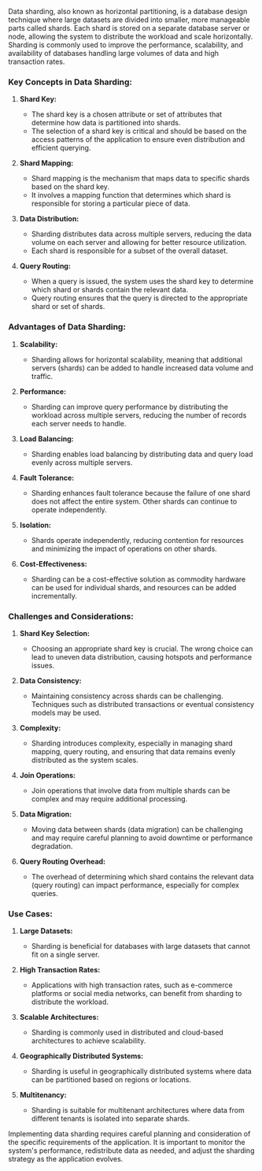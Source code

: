 Data sharding, also known as horizontal partitioning, is a database design technique where large datasets are divided into smaller, more manageable parts called shards. Each shard is stored on a separate database server or node, allowing the system to distribute the workload and scale horizontally. Sharding is commonly used to improve the performance, scalability, and availability of databases handling large volumes of data and high transaction rates.

### Key Concepts in Data Sharding:

1. **Shard Key:**
   - The shard key is a chosen attribute or set of attributes that determine how data is partitioned into shards.
   - The selection of a shard key is critical and should be based on the access patterns of the application to ensure even distribution and efficient querying.

2. **Shard Mapping:**
   - Shard mapping is the mechanism that maps data to specific shards based on the shard key.
   - It involves a mapping function that determines which shard is responsible for storing a particular piece of data.

3. **Data Distribution:**
   - Sharding distributes data across multiple servers, reducing the data volume on each server and allowing for better resource utilization.
   - Each shard is responsible for a subset of the overall dataset.

4. **Query Routing:**
   - When a query is issued, the system uses the shard key to determine which shard or shards contain the relevant data.
   - Query routing ensures that the query is directed to the appropriate shard or set of shards.

### Advantages of Data Sharding:

1. **Scalability:**
   - Sharding allows for horizontal scalability, meaning that additional servers (shards) can be added to handle increased data volume and traffic.

2. **Performance:**
   - Sharding can improve query performance by distributing the workload across multiple servers, reducing the number of records each server needs to handle.

3. **Load Balancing:**
   - Sharding enables load balancing by distributing data and query load evenly across multiple servers.

4. **Fault Tolerance:**
   - Sharding enhances fault tolerance because the failure of one shard does not affect the entire system. Other shards can continue to operate independently.

5. **Isolation:**
   - Shards operate independently, reducing contention for resources and minimizing the impact of operations on other shards.

6. **Cost-Effectiveness:**
   - Sharding can be a cost-effective solution as commodity hardware can be used for individual shards, and resources can be added incrementally.

### Challenges and Considerations:

1. **Shard Key Selection:**
   - Choosing an appropriate shard key is crucial. The wrong choice can lead to uneven data distribution, causing hotspots and performance issues.

2. **Data Consistency:**
   - Maintaining consistency across shards can be challenging. Techniques such as distributed transactions or eventual consistency models may be used.

3. **Complexity:**
   - Sharding introduces complexity, especially in managing shard mapping, query routing, and ensuring that data remains evenly distributed as the system scales.

4. **Join Operations:**
   - Join operations that involve data from multiple shards can be complex and may require additional processing.

5. **Data Migration:**
   - Moving data between shards (data migration) can be challenging and may require careful planning to avoid downtime or performance degradation.

6. **Query Routing Overhead:**
   - The overhead of determining which shard contains the relevant data (query routing) can impact performance, especially for complex queries.

### Use Cases:

1. **Large Datasets:**
   - Sharding is beneficial for databases with large datasets that cannot fit on a single server.

2. **High Transaction Rates:**
   - Applications with high transaction rates, such as e-commerce platforms or social media networks, can benefit from sharding to distribute the workload.

3. **Scalable Architectures:**
   - Sharding is commonly used in distributed and cloud-based architectures to achieve scalability.

4. **Geographically Distributed Systems:**
   - Sharding is useful in geographically distributed systems where data can be partitioned based on regions or locations.

5. **Multitenancy:**
   - Sharding is suitable for multitenant architectures where data from different tenants is isolated into separate shards.

Implementing data sharding requires careful planning and consideration of the specific requirements of the application. It is important to monitor the system's performance, redistribute data as needed, and adjust the sharding strategy as the application evolves.
